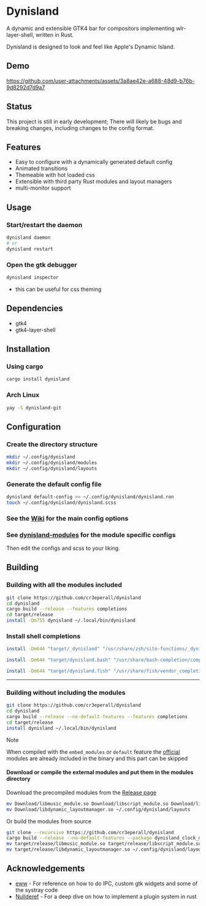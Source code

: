 # Dynisland

A dynamic and extensible GTK4 bar for compositors implementing wlr-layer-shell, written in Rust.

Dynisland is designed to look and feel like Apple's Dynamic Island.

## Demo

<https://github.com/user-attachments/assets/3a8ae42e-a688-48d9-b76b-9d8292d7d9a7>

## Status

This project is still in early development; There will likely be bugs and breaking changes, including changes to the config format.

## Features

- Easy to configure with a dynamically generated default config
- Animated transitions
- Themeable with hot loaded css
- Extensible with third party Rust modules and layout managers
- multi-monitor support

## Usage

### Start/restart the daemon

```bash
dynisland daemon
# or
dynisland restart
```

### Open the gtk debugger

```bash
dynisland inspector
```

- this can be useful for css theming

## Dependencies

- gtk4
- gtk4-layer-shell

## Installation

### Using cargo

```bash
cargo install dynisland
```

### Arch Linux

```bash
yay -S dynisland-git
```

## Configuration

### Create the directory structure

```bash
mkdir ~/.config/dynisland
mkdir ~/.config/dynisland/modules
mkdir ~/.config/dynisland/layouts
```

### Generate the default config file

```bash
dynisland default-config >> ~/.config/dynisland/dynisland.ron
touch ~/.config/dynisland/dynisland.scss
```

### See the [Wiki](https://github.com/cr3eperall/dynisland/wiki) for the main config options

### See [dynisland-modules](https://github.com/cr3eperall/dynisland-modules) for the module specific configs

Then edit the configs and scss to your liking.

## Building

### Building with all the modules included

```bash
git clone https://github.com/cr3eperall/dynisland
cd dynisland
cargo build --release --features completions
cd target/release
install -Dm755 dynisland ~/.local/bin/dynisland
```

### Install shell completions

```bash
install -Dm644 "target/_dynisland" "/usr/share/zsh/site-functions/_dynisland"

install -Dm644 "target/dynisland.bash" "/usr/share/bash-completion/completions/dynisland.bash"

install -Dm644 "target/dynisland.fish" "/usr/share/fish/vendor_completions.d/dynisland.fish"
```

---

### Building without including the modules

```bash
git clone https://github.com/cr3eperall/dynisland
cd dynisland
cargo build --release --no-default-features --features completions
cd target/release
install dynisland ~/.local/bin/dynisland
```

> [!NOTE]
> When compiled with the `embed_modules` or `default` feature the [official](https://github.com/cr3eperall/dynisland-modules) modules are already included in the binary and this part can be skipped

#### Download or compile the external modules and put them in the modules directory

Download the precompiled modules from the [Release page](https://github.com/cr3eperall/dynisland-modules/releases/latest)

```bash
mv Download/libmusic_module.so Download/libscript_module.so Download/libclock_module.so ~/.config/dynisland/modules
mv Download/libdynamic_layoutmanager.so ~/.config/dynisland/layouts
```

Or build the modules from source

```bash
git clone --recursive https://github.com/cr3eperall/dynisland
cargo build --release --no-default-features --package dynisland_clock_module --package dynisland_dynamic_layoutmanager --package dynisland_music_module --package dynisland_script_module
mv target/release/libmusic_module.so target/release/libscript_module.so target/release/libclock_module.so ~/.config/dynisland/modules
mv target/release/libdynamic_layoutmanager.so ~/.config/dynisland/layouts
```

## Acknowledgements

- [eww](https://github.com/elkowar/eww) - For reference on how to do IPC, custom gtk widgets and some of the systray code
- [Nullderef](https://nullderef.com/) - For a deep dive on how to implement a plugin system in rust
